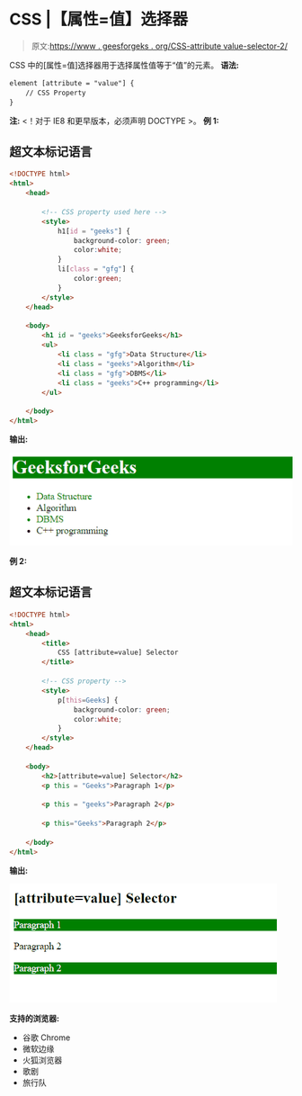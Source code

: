 # CSS |【属性=值】选择器

> 原文:[https://www . geesforgeks . org/CSS-attribute value-selector-2/](https://www.geeksforgeeks.org/css-attributevalue-selector-2/)

CSS 中的[属性=值]选择器用于选择属性值等于“值”的元素。
**语法:**

```html
element [attribute = "value"] {
    // CSS Property
}
```

**注:** <！对于 IE8 和更早版本，必须声明 DOCTYPE >。
**例 1:**

## 超文本标记语言

```html
<!DOCTYPE html>
<html>
    <head>

        <!-- CSS property used here -->
        <style>
            h1[id = "geeks"] {
                background-color: green;
                color:white;
            }
            li[class = "gfg"] {
                color:green;
            }
        </style>
    </head>

    <body>
        <h1 id = "geeks">GeeksforGeeks</h1>
        <ul>
            <li class = "gfg">Data Structure</li>
            <li class = "geeks">Algorithm</li>
            <li class = "gfg">DBMS</li>
            <li class = "geeks">C++ programming</li>
        </ul>

    </body>
</html>                   
```

**输出:**

![](img/1668bbfdac103948dae05151ca93daff.png)

**例 2:**

## 超文本标记语言

```html
<!DOCTYPE html>
<html>
    <head>
        <title>
            CSS [attribute=value] Selector
        </title>

        <!-- CSS property -->
        <style>
            p[this=Geeks] {
                background-color: green;
                color:white;
            }
        </style>
    </head>

    <body>
        <h2>[attribute=value] Selector</h2>
        <p this = "Geeks">Paragraph 1</p>

        <p this = "geeks">Paragraph 2</p>

        <p this="Geeks">Paragraph 2</p>

    </body>
</html>                   
```

**输出:**

![](img/0d835c576ee4036ba0e1a82cbb4b4a6e.png)

**支持的浏览器:**

*   谷歌 Chrome
*   微软边缘
*   火狐浏览器
*   歌剧
*   旅行队
